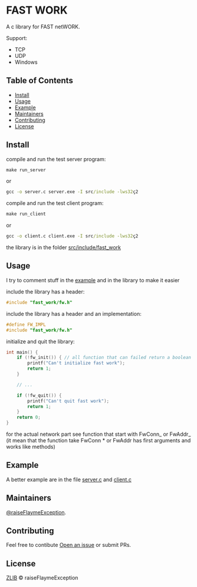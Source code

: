 # FAST WORK

A c library for FAST netWORK.

Support:
- TCP
- UDP 
- Windows

## Table of Contents

- [Install](#install)
- [Usage](#usage)
- [Example](#example)
- [Maintainers](#maintainers)
- [Contributing](#contributing)
- [License](#license)

## Install

compile and run the test server program:
```cmd
make run_server

```
or

```cmd
gcc -o server.c server.exe -I src/include -lws32ç2
```

compile and run the test client program:
```cmd
make run_client

```
or

```cmd
gcc -o client.c client.exe -I src/include -lws32ç2
```

the library is in the folder [src/include/fast_work](src/include/fast_work)

## Usage

I try to comment stuff in the [example](#example) and in the library to make it easier

include the library has a header:
```c
#include "fast_work/fw.h"
```

include the library has a header and an implementation:
```c
#define FW_IMPL
#include "fast_work/fw.h"
```

initialize and quit the library:
```c
int main() {
    if (!fw_init()) { // all function that can failed return a boolean -> true if didn't failed or false otherwise
        printf("Can't initialize fast work");
        return 1;
    }

    // ...

    if (!fw_quit()) {
        printf("Can't quit fast work");
        return 1;
    }
    return 0;
}
```

for the actual network part see function that start with FwConn_ or FwAddr_ 
(it mean that the function take FwConn * or FwAddr has first arguments and works like methods)

## Example

A better example are in the file [server.c](server.c) and [client.c](client.c)

## Maintainers

[@raiseFlaymeException](https://github.com/raiseFlaymeException).

## Contributing

Feel free to contibute [Open an issue](https://github.com/raiseFlaymeException/fast_work/issues/new) or submit PRs.

## License

[ZLIB](LICENSE) © raiseFlaymeException
